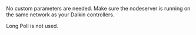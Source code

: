 No custom parameters are needed.  Make sure the nodeserver is running on the same network as your Daikin controllers.

Long Poll is not used.